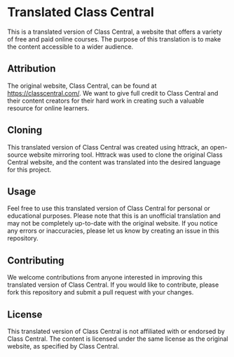 # Translated Class Central
This is a translated version of Class Central, a website that offers a variety of free and paid online courses. The purpose of this translation is to make the content accessible to a wider audience.

## Attribution
The original website, Class Central, can be found at https://classcentral.com/. We want to give full credit to Class Central and their content creators for their hard work in creating such a valuable resource for online learners.

## Cloning
This translated version of Class Central was created using httrack, an open-source website mirroring tool. Httrack was used to clone the original Class Central website, and the content was translated into the desired language for this project.

## Usage
Feel free to use this translated version of Class Central for personal or educational purposes. Please note that this is an unofficial translation and may not be completely up-to-date with the original website. If you notice any errors or inaccuracies, please let us know by creating an issue in this repository.

## Contributing
We welcome contributions from anyone interested in improving this translated version of Class Central. If you would like to contribute, please fork this repository and submit a pull request with your changes.

## License
This translated version of Class Central is not affiliated with or endorsed by Class Central. The content is licensed under the same license as the original website, as specified by Class Central.
